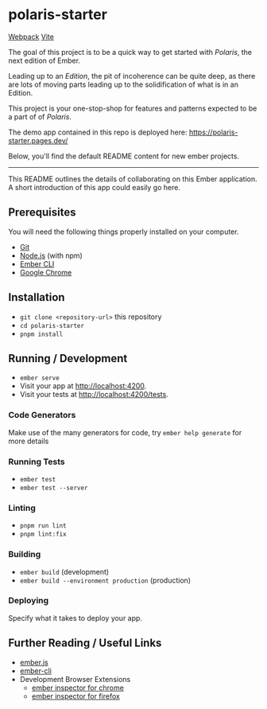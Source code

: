 # polaris-starter

[Webpack](https://github.com/NullVoxPopuli/polaris-starter/tree/webpack)
[Vite](https://github.com/NullVoxPopuli/polaris-starter/tree/main)

The goal of this project is to be a quick way to get started with _Polaris_, the next edition of Ember.

Leading up to an _Edition_, the pit of incoherence can be quite deep, as there are lots of moving parts leading up to the solidification of what is in an Edition.

This project is your one-stop-shop for features and patterns expected to be a part of of _Polaris_.

The demo app contained in this repo is deployed here: https://polaris-starter.pages.dev/

Below, you'll find the default README content for new ember projects.

---

This README outlines the details of collaborating on this Ember application.
A short introduction of this app could easily go here.

## Prerequisites

You will need the following things properly installed on your computer.

- [Git](https://git-scm.com/)
- [Node.js](https://nodejs.org/) (with npm)
- [Ember CLI](https://cli.emberjs.com/release/)
- [Google Chrome](https://google.com/chrome/)

## Installation

- `git clone <repository-url>` this repository
- `cd polaris-starter`
- `pnpm install`

## Running / Development

- `ember serve`
- Visit your app at [http://localhost:4200](http://localhost:4200).
- Visit your tests at [http://localhost:4200/tests](http://localhost:4200/tests).

### Code Generators

Make use of the many generators for code, try `ember help generate` for more details

### Running Tests

- `ember test`
- `ember test --server`

### Linting

- `pnpm run lint`
- `pnpm lint:fix`

### Building

- `ember build` (development)
- `ember build --environment production` (production)

### Deploying

Specify what it takes to deploy your app.

## Further Reading / Useful Links

- [ember.js](https://emberjs.com/)
- [ember-cli](https://cli.emberjs.com/release/)
- Development Browser Extensions
  - [ember inspector for chrome](https://chrome.google.com/webstore/detail/ember-inspector/bmdblncegkenkacieihfhpjfppoconhi)
  - [ember inspector for firefox](https://addons.mozilla.org/en-US/firefox/addon/ember-inspector/)
